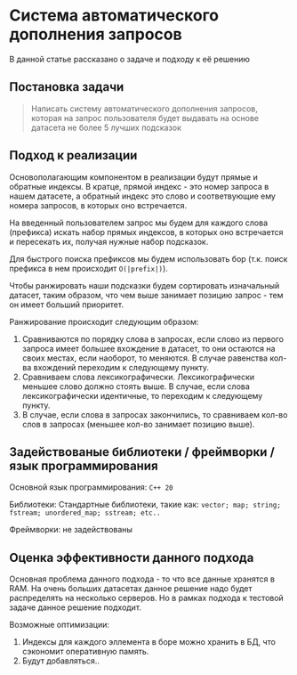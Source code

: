 # Система автоматического дополнения запросов

В данной статье рассказано о задаче и подходу к её решению

## Постановка задачи

> Написать систему автоматического дополнения запросов, которая на запрос 
пользователя будет выдавать на основе датасета не более 5 лучших подсказок

## Подход к реализации

Основополагающим компонентом в реализации будут прямые и обратные индексы. В кратце, прямой индекс - это номер запроса в нашем датасете, а обратный индекс это слово и соответвующие ему номера запросов, в которых оно встречается. 

На введенный пользователем запрос мы будем для каждого слова (префикса) искать набор прямых индексов, в которых оно встречается и пересекать их, получая нужные набор подсказок. 

Для быстрого поиска префиксов мы будем использовать бор (т.к. поиск префикса в нем происходит `O(|prefix|)`).

Чтобы ранжировать наши подсказки будем сортировать изначальный датасет, таким образом, что чем выше занимает позицию запрос - тем он имеет больший приоритет.

Ранжирование происходит следующим образом:
<ol>
  <li> Сравниваются по порядку слова в запросах, если слово из первого запроса имеет большее вхождение в датасет, то они остаются на своих местах, если наоборот, то меняются. В случае равенства кол-ва вхождений переходим к следующему пункту. </li>
  <li> Сравниваем слова лексикографически. Лексикографически меньшее слово должно стоять выше. В случае, если слова лексикографически идентичные, то переходим к следующему пункту. </li>
  <li> В случае, если слова в запросах закончились, то сравниваем кол-во слов в запросах (меньшее кол-во занимает позицию выше). </li>
</ol>

## Задействованые библиотеки / фреймворки / язык программирования

Основной язык программирования: `C++ 20`

Библиотеки: Стандартные библиотеки, такие как: `vector; map; string; fstream; unordered_map; sstream; etc..`

Фреймворки: не задействованы 

## Оценка эффективности данного подхода

Основная проблема данного подхода - то что все данные хранятся в RAM. На очень больших датасетах данное решение надо будет распределять на несколько серверов. Но в рамках подхода к тестовой задаче данное решение подходит.

Возможные оптимизации:

<ol>
  <li> Индексы для каждого эллемента в боре можно хранить в БД, что сэкономит оперативную память. </li>
  <li> Будут добавляться.. </li>
</ol>
